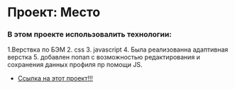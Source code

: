 # Проект: Место

### В этом проекте использовалить технологии:
1.Верствка по БЭМ
2. css
3. javascript
4. Была реализованна адаптивная верстка 
5. добавлен попап с возможностью редактирования и сохранения данных профиля пр помощи JS.



* [Ссылка на этот проект!!!](https://dmitryserzhantov.github.io/mesto/)

